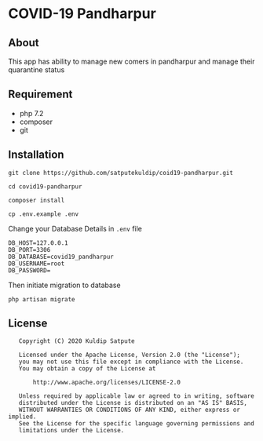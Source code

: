 # COVID-19 Pandharpur

## About
This app has ability to manage new comers in pandharpur and manage their quarantine status

## Requirement

- php 7.2
- composer
- git 



## Installation

```
git clone https://github.com/satputekuldip/coid19-pandharpur.git

cd covid19-pandharpur

composer install

cp .env.example .env

```

Change your Database Details in ```.env``` file

```DB_CONNECTION=mysql
DB_HOST=127.0.0.1
DB_PORT=3306
DB_DATABASE=covid19_pandharpur
DB_USERNAME=root
DB_PASSWORD=
```
Then initiate migration to database
```
php artisan migrate
```

## License
```
   Copyright (C) 2020 Kuldip Satpute

   Licensed under the Apache License, Version 2.0 (the "License");
   you may not use this file except in compliance with the License.
   You may obtain a copy of the License at

       http://www.apache.org/licenses/LICENSE-2.0

   Unless required by applicable law or agreed to in writing, software
   distributed under the License is distributed on an "AS IS" BASIS,
   WITHOUT WARRANTIES OR CONDITIONS OF ANY KIND, either express or implied.
   See the License for the specific language governing permissions and
   limitations under the License.
```
